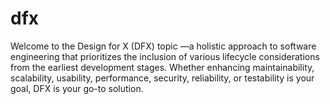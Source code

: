 # dfx
Welcome to the Design for X (DFX) topic —a holistic approach to software engineering that prioritizes the inclusion of various lifecycle considerations from the earliest development stages. Whether enhancing maintainability, scalability, usability, performance, security, reliability, or testability is your goal, DFX is your go-to solution.
